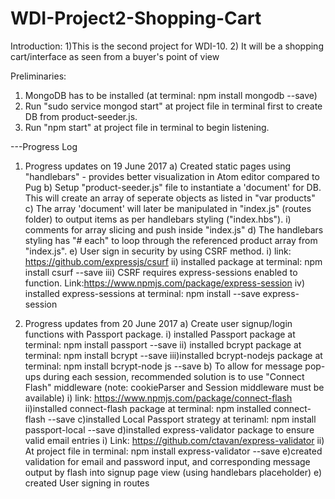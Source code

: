 # WDI-Project2-Shopping-Cart

Introduction:
1)This is the second project for WDI-10.
2) It will be a shopping cart/interface as seen from a buyer's point of view

Preliminaries:
1) MongoDB has to be installed (at terminal: npm install mongodb --save)
2) Run "sudo service mongod start" at project file in terminal first to create DB from product-seeder.js.
3) Run "npm start" at project file in terminal to begin listening.



---Progress Log

1) Progress updates on 19 June 2017
  a) Created static pages using "handlebars" - provides better visualization in Atom editor compared to Pug
  b) Setup "product-seeder.js" file to instantiate a 'document' for DB. This will create an array of seperate objects as listed in "var products"
  c) The array 'document' will later be manipulated in "index.js" (routes folder) to output items as per handlebars styling ("index.hbs").
    i) comments for array slicing and push inside "index.js"
  d) The handlebars styling has "# each" to loop through the referenced product array from "index.js".
  e) User sign in security by using CSRF method.
    i) link: https://github.com/expressjs/csurf
    ii) installed package at terminal: npm install csurf --save
    iii) CSRF requires express-sessions enabled to function. Link:https://www.npmjs.com/package/express-session
    iv) installed express-sessions at terminal: npm install --save express-session

2) Progress updates from 20 June 2017
  a) Create user signup/login functions with Passport package.
    i) installed Passport package at terminal: npm install passport --save
    ii) installed bcrypt package at terminal: npm install bcrypt --save
    iii)installed bcrypt-nodejs package at terminal: npm install bcrypt-node js --save
  b) To allow for message pop-ups during each session, recommended solution is to use "Connect Flash" middleware (note: cookieParser and Session middleware must be available)
    i) link: https://www.npmjs.com/package/connect-flash
    ii)installed connect-flash package at terminal: npm installed connect-flash --save
  c)installed Local Passport strategy at terinaml: npm install passport-local --save
  d)installed express-validator package to ensure valid email entries
    i) Link: https://github.com/ctavan/express-validator
    ii) At project file in terminal: npm install express-validator --save
  e)created validation for email and password input, and corresponding message output by flash into signup page view (using handlebars placeholder)
  e) created User signing in routes
